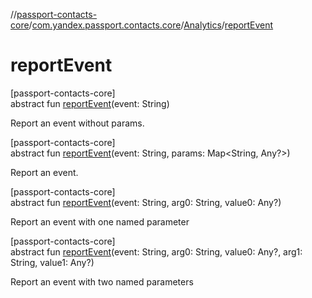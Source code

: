 //[passport-contacts-core](../../../index.md)/[com.yandex.passport.contacts.core](../index.md)/[Analytics](index.md)/[reportEvent](report-event.md)

# reportEvent

[passport-contacts-core]\
abstract fun [reportEvent](report-event.md)(event: String)

Report an event without params.

[passport-contacts-core]\
abstract fun [reportEvent](report-event.md)(event: String, params: Map&lt;String, Any?&gt;)

Report an event.

[passport-contacts-core]\
abstract fun [reportEvent](report-event.md)(event: String, arg0: String, value0: Any?)

Report an event with one named parameter

[passport-contacts-core]\
abstract fun [reportEvent](report-event.md)(event: String, arg0: String, value0: Any?, arg1: String, value1: Any?)

Report an event with two named parameters
